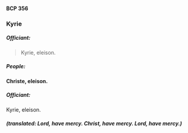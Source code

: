#### BCP 356
### Kyrie
##### Officiant:
> Kyrie, eleison.

##### People:
**Christe, eleison.**

##### Officiant:
Kyrie, eleison.
##### (translated: Lord, have mercy. Christ, have mercy. Lord, have mercy.)
